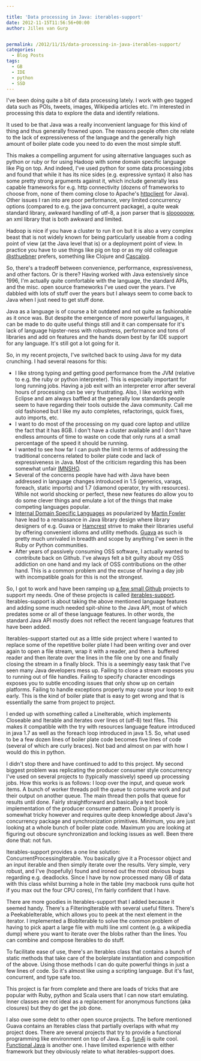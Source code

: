 ```yaml
---

title: 'Data processing in Java: iterables-support'
date: 2012-11-15T11:56:56+00:00
author: Jilles van Gurp


permalink: /2012/11/15/data-processing-in-java-iterables-support/
categories:
  - Blog Posts
tags:
  - GB
  - IDE
  - python
  - SSD
---
```

I've been doing quite a bit of data processing lately. I work with geo tagged data such as POIs, tweets, images, Wikipedia articles etc. I'm interested in processing this data to explore the data and identify relations.

It used to be that Java was a really inconvenient language for this kind of thing and thus generally frowned upon. The reasons people often cite relate to the lack of expressiveness of the language and the generally high amount of boiler plate code you need to do even the most simple stuff.

This makes a compelling argument for using alternative languages such as python or ruby or for using Hadoop with some domain specific language like Pig on top. And indeed, I've used python for some data processing jobs and found that while it has its nice sides (e.g. expressive syntax) it also has some pretty strong arguments against it, which include generally less capable frameworks for e.g. http connectivity (dozens of frameworks to choose from, none of them coming close to Apache's [httpclient](http://hc.apache.org/) for Java). Other issues I ran into are poor performance, very limited concurrency options (compared to e.g. the java concurrent package), a quite weak standard library, awkward handling of utf-8, a json parser that is [sloooooow](http://liangnuren.wordpress.com/2012/08/13/python-json-performance/), an xml library that is both awkward and limited.

Hadoop is nice if you have a cluster to run it on but it is also a very complex beast that is not widely known for being particularly useable from a coding point of view (at the Java level that is) or a deployment point of view. In practice you have to use things like pig on top or as my old colleague [@sthuebner](https://twitter.com/sthuebner) prefers, something like Clojure and [Cascalog](https://github.com/nathanmarz/cascalog).

So, there's a tradeoff between convenience, performance, expressiveness, and other factors. Or is there? Having worked with Java extensively since 1996, I'm actually quite comfortable with the language, the standard APIs, and the misc. open source frameworks I've used over the years. I've dabbled with lots of stuff over the years but I always seem to come back to Java when I just need to get stuff done.

Java as a language is of course a bit outdated and not quite as fashionable as it once was. But despite the emergence of more powerful languages, it can be made to do quite useful things still and it can compensate for it's lack of language hipster-ness with robustness, performance and tons of libraries and add on features and the hands down best by far IDE support for any language. It's still got a lot going for it.



So, in my recent projects, I've switched back to using Java for my data crunching. I had several reasons for this:

- I like strong typing and getting good performance from the JVM (relative to e.g. the ruby or python interpreter). This is especially important for long running jobs. Having a job exit with an interpreter error after several hours of processing can be very frustrating. Also, I like working with Eclipse and am always baffled at the generally low standards people seem to have regarding their tools outside the Java community. Call me old fashioned but I like my auto completes, refactorings, quick fixes, auto imports, etc.
- I want to do most of the processing on my quad core laptop and utilize the fact that it has 8GB. I don't have a cluster available and I don't have endless amounts of time to waste on code that only runs at a small percentage of the speed it should be running.
- I wanted to see how far I can push the limit in terms of addressing the traditional concerns related to boiler plate code and lack of expressiveness in Java. Most of the criticism regarding this has been somewhat unfair [IMNSHO](http://www.urbandictionary.com/define.php?term=IMNSHO).
- Several of the concerns people have had with Java have been addressed in language changes introduced in 1.5 (generics, varags, foreach, static imports) and 1.7 (diamond operator, try with resources). While not world shocking or perfect, these new features do allow you to do some clever things and emulate a lot of the things that make competing languages popular.
- [Internal Domain Specific Languages](http://en.wikipedia.org/wiki/Domain-specific_language) as popularized by [Martin Fowler](http://martinfowler.com/tags/domain%20specific%20language.html) have lead to a renaissance in Java library design where library designers of e.g. Guava or [Hamcrest](http://code.google.com/p/hamcrest/) strive to make their libraries useful by offering convenient idioms and utility methods. [Guava](http://code.google.com/p/guava-libraries/) as such is pretty much unrivaled in breadth and scope by anything I've seen in the Ruby or Python communities.
- After years of passively consuming OSS software, I actually wanted to contribute back on Github. I've always felt a bit guilty about my OSS addiction on one hand and my lack of OSS contributions on the other hand. This is a common problem and the excuse of having a day job with incompatible goals for this is not the strongest.

So, I got to work and have been ramping up [a few small Github](https://github.com/jillesvangurp) projects to support my needs. One of these projects is called [iterables-support](https://github.com/jillesvangurp/iterables-support). Iterables-support is about taking the above mentioned language features and adding some much needed spit-shine to the Java API, most of which predates some or all of these language features. In other words, the standard Java API mostly does not reflect the recent language features that have been added.

Iterables-support started out as a little side project where I wanted to replace some of the repetitive boiler plate I had been writing over and over again to open a file stream, wrap it with a reader, and then a  buffered reader and then iterate over the lines in the file one by one and finally closing the stream in a finally block. This is a seemingly easy task that I've seen many Java developers mess up. Failing to close a stream exposes you to running out of file handles. Failing to specify character encodings exposes you to subtle encoding issues that only show up on certain platforms. Failing to handle exceptions properly may cause your loop to exit early. This is the kind of boiler plate that is easy to get wrong and that is essentially the same from project to project.

I ended up with something called a LineIterable, which implements Closeable and Iterable and iterates over lines ot (utf-8) text files. This makes it compatible with the try with resources language feature introduced in java 1.7 as well as the foreach loop introduced in java 1.5. So, what used to be a few dozen lines of boiler plate code becomes five lines of code (several of which are curly braces). Not bad and almost on par with how I would do this in python.

I didn't stop there and have continued to add to this project. My second biggest problem was replicating the producer consumer style concurrency I've used on several projects to (typically massively) speed up processing jobs. How this works is as follows: I loop over the input, and queue work items. A bunch of worker threads poll the queue to consume work and put their output on another queue. The main thread then polls that queue for results until done. Fairly straightforward and basically a text book implementation of the producer consumer pattern. Doing it properly is somewhat tricky however and requires quite deep knowledge about Java's concurrency package and synchronization primitives. Minimum, you are just looking at a whole bunch of boiler plate code. Maximum you are looking at figuring out obscure synchronization and locking issues as well. Been there done that: not fun.

Iterables-support provides a one line solution: ConcurrentProcessingIterable. You basically give it a Processor object and an input iterable and then simply iterate over the results. Very simple, very robust, and I've (hopefully) found and ironed out the most obvious bugs regarding e.g. deadlocks. Since I have by now processed many GB of data with this class whilst burning a hole in the table (my macbook runs quite hot if you max out the four CPU cores), I'm fairly confident that I have.

There are more goodies in Iterables-support that I added because it seemed handy. There's a FilteringIterable with several useful filters. There's a PeekableIterable, which allows you to peek at the next element in the iterator. I implemented a BlobIterable to solve the common problem of having to pick apart a large file with multi line xml content (e.g. a wikipedia dump) where you want to iterate over the blobs rather than the lines. You can combine and compose Iterables to do stuff.

To facilitate ease of use, there's an Iterables class that contains a bunch of static methods that take care of the bolerplate instantiation and composition of the above. Using those methods I can do quite powerful things in just a few lines of code. So it's almost like using a scripting language. But it's fast, concurrent, and type safe too.

This project is far from complete and there are loads of tricks that are popular with Ruby, python and Scala users that I can now start emulating. Inner classes are not ideal as a replacement for anonymous functions (aka closures) but they do get the job done.

I also owe some debt to other open source projects. The before mentioned Guava contains an Iterables class that partially overlaps with what my project does. There are several projects that try to provide a functional programming like environment on top of Java. E.g. [fun4j](http://www.fun4j.org/) is quite cool. [Functional Java](http://functionaljava.org/) is another one. I have limited experience with either framework but they obviously relate to what iterables-support does.
